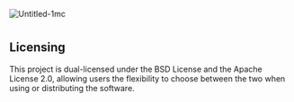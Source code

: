 ![Untitled-1mc](https://github.com/xxas/xsint/assets/35336004/0819039e-9717-4a87-9226-487fc2810848)
#

## Licensing

This project is dual-licensed under the BSD License and the Apache License 2.0, allowing users the flexibility to choose between the two when using or distributing the software.
